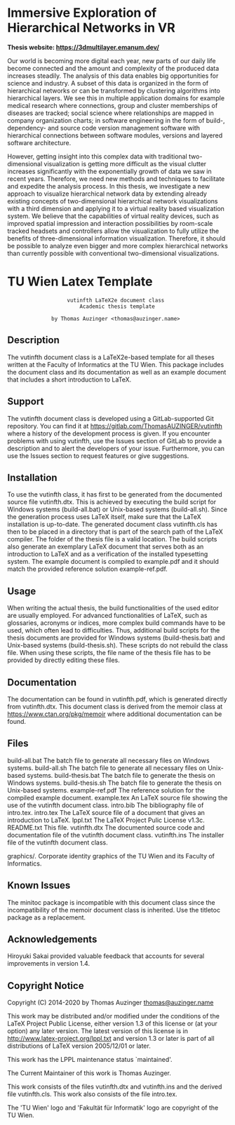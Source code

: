# Immersive Exploration of Hierarchical Networks in VR

**Thesis website: https://3dmultilayer.emanum.dev/**

Our world is becoming more digital each year, new parts of our daily life become connected and the amount and complexity of the produced data increases steadily.
The analysis of this data enables big opportunities for science and industry.
A subset of this data is organized in the form of hierarchical networks or can be transformed by clustering algorithms into hierarchical layers. We see this in multiple application domains for example medical research where connections, group and cluster memberships of diseases are tracked; social science where relationships are mapped in company organization charts; in software engineering in the form of build-, dependency- and source code version management software with hierarchical connections between software modules, versions and layered software architecture.

However, getting insight into this complex data with traditional two-dimensional visualization is getting more difficult as the visual clutter increases significantly with the exponentially growth of data we saw in recent years. Therefore, we need new methods and techniques to facilitate and expedite the analysis process.
In this thesis, we investigate a new approach to visualize hierarchical network data by extending already existing concepts of two-dimensional hierarchical network visualizations with a third dimension and applying it to a virtual reality based visualization system. We believe that the capabilities of virtual reality devices, such as improved spatial impression and interaction possibilities by room-scale tracked headsets and controllers allow the visualization to fully utilize the benefits of three-dimensional information visualization. Therefore, it should be possible to analyze even bigger and more complex hierarchical networks than currently possible with conventional two-dimensional visualizations.

# TU Wien Latex Template
                       vutinfth LaTeX2e document class
                           Academic thesis template

                  by Thomas Auzinger <thomas@auzinger.name>


Description
-----------
The vutinfth document class is a LaTeX2e-based template for all theses written
at the Faculty of Informatics at the TU Wien. This package includes the
document class and its documentation as well as an example document that
includes a short introduction to LaTeX.


Support
-------
The vutinfth document class is developed using a GitLab-supported Git
repository. You can find it at
                 https://gitlab.com/ThomasAUZINGER/vutinfth
where a history of the development process is given. If you encounter problems
with using vutinfth, use the Issues section of GitLab to provide a description
and to alert the developers of your issue. Furthermore, you can use the Issues
section to request features or give suggestions.


Installation
------------
To use the vutinfth class, it has first to be generated from the documented
source file vutinfth.dtx. This is achieved by executing the build script for
Windows systems (build-all.bat) or Unix-based systems (build-all.sh). Since the
generation process uses LaTeX itself, make sure that the LaTeX installation is
up-to-date.
The generated document class vutinfth.cls has then to be placed in a directory
that is part of the search path of the LaTeX compiler. The folder of the thesis
file is a valid location.
The build scripts also generate an exemplary LaTeX document that serves both as
an introduction to LaTeX and as a verification of the installed typesetting
system. The example document is compiled to example.pdf and it should match the
provided reference solution example-ref.pdf.


Usage
-----
When writing the actual thesis, the build functionalities of the used editor
are usually employed. For advanced functionalities of LaTeX, such as
glossaries, acronyms or indices, more complex build commands have to be used,
which often lead to difficulties.
Thus, additional build scripts for the thesis documents are provided for
Windows systems (build-thesis.bat) and Unix-based systems (build-thesis.sh).
These scripts do not rebuild the class file.
When using these scripts, the file name of the thesis file has to be provided
by directly editing these files.


Documentation
-------------
The documentation can be found in vutinfth.pdf, which is generated directly
from vutinfth.dtx.
This document class is derived from the memoir class at
                       https://www.ctan.org/pkg/memoir
where additional documentation can be found.


Files
-----
build-all.bat      The batch file to generate all necessary files on Windows
                     systems.
build-all.sh       The batch file to generate all necessary files on Unix-based
                     systems.
build-thesis.bat   The batch file to generate the thesis on Windows systems.
build-thesis.sh    The batch file to generate the thesis on Unix-based systems.
example-ref.pdf    The reference solution for the compiled example document.
example.tex        An LaTeX source file showing the use of the vutinfth
                     document class.
intro.bib          The bibliography file of intro.tex.
intro.tex          The LaTeX source file of a document that gives an
                     introduction to LaTeX.
lppl.txt           The LaTeX Project Pulic License v1.3c.
README.txt         This file.
vutinfth.dtx       The documented source code and documentation file of the
                     vutinfth document class.
vutinfth.ins       The installer file of the vutinfth document class.

graphics/*.*       Corporate identity graphics of the TU Wien and its Faculty
                     of Informatics.


Known Issues
-------------
The minitoc package is incompatible with this document class since the
incompatibility of the memoir document class is inherited. Use the titletoc
package as a replacement.


Acknowledgements
----------------
Hiroyuki Sakai provided valuable feedback that accounts for several
improvements in version 1.4.


Copyright Notice
----------------
Copyright (C) 2014-2020 by Thomas Auzinger <thomas@auzinger.name>

This work may be distributed and/or modified under the
conditions of the LaTeX Project Public License, either version 1.3
of this license or (at your option) any later version.
The latest version of this license is in
  http://www.latex-project.org/lppl.txt
and version 1.3 or later is part of all distributions of LaTeX
version 2005/12/01 or later.

This work has the LPPL maintenance status `maintained'.

The Current Maintainer of this work is Thomas Auzinger.

This work consists of the files vutinfth.dtx and vutinfth.ins
and the derived file vutinfth.cls.
This work also consists of the file intro.tex.

The 'TU Wien' logo and 'Fakultät für Informatik' logo are copyright of the TU
Wien.